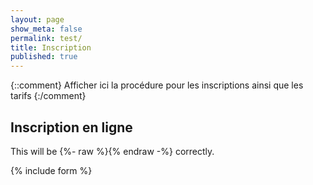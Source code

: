 ```yaml
---
layout: page
show_meta: false
permalink: test/
title: Inscription
published: true
---
```

{::comment}
Afficher ici la procédure pour les inscriptions ainsi que les tarifs
{:/comment}

## Inscription en ligne

This will be {%- raw %}<?php echo("parsed"); ?>{% endraw -%} correctly.

{% include form %}